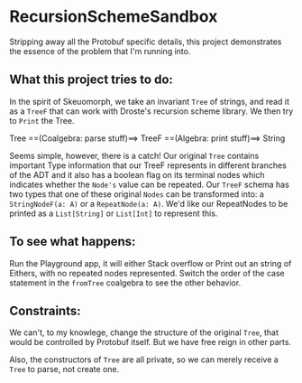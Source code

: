 # RecursionSchemeSandbox

Stripping away all the Protobuf specific details, this project demonstrates the essence of the problem that I'm running into. 

## What this project tries to do: 

In the spirit of Skeuomorph, we take an invariant `Tree` of strings, and read it as a `TreeF` that can work with Droste's recursion scheme library. We then try to `Print` the Tree. 

Tree ==(Coalgebra: parse stuff)==> TreeF ==(Algebra: print stuff)==> String 

Seems simple, however, there is a catch! Our original `Tree` contains important Type information that our TreeF represents in different branches of the ADT and it also has a boolean flag on its terminal nodes which indicates whether the `Node's` value can be repeated. Our `TreeF` schema has two types that one of these original `Nodes` can be transformed into: a `StringNodeF(a: A)` or a `RepeatNode(a: A)`. We'd like our RepeatNodes to be printed as a `List[String]` or `List[Int]` to represent this. 

## To see what happens: 
Run the Playground app, it will either Stack overflow or Print out an string of Eithers, with no repeated nodes represented. Switch the order of the case statement in the `fromTree` coalgebra to see the other behavior. 

## Constraints: 
We can't, to my knowlege, change the structure of the original `Tree`, that would be controlled by Protobuf itself. But we have free reign in other parts.  

Also, the constructors of `Tree` are all private, so we can merely receive a `Tree` to parse, not create one. 
